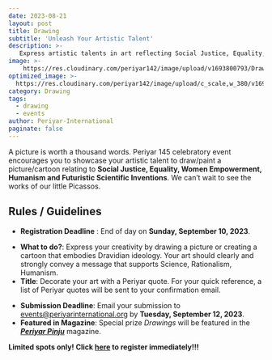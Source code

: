 ```yaml
---
date: 2023-08-21
layout: post
title: Drawing
subtitle: 'Unleash Your Artistic Talent'
description: >-
   Express artistic talents in art reflecting Social Justice, Equality, and more.
image: >-
    https://res.cloudinary.com/periyar142/image/upload/v1693800793/Drawing_layxln.jpg
optimized_image: >-
  https://res.cloudinary.com/periyar142/image/upload/c_scale,w_380/v1693800793/Drawing_layxln.jpg
category: Drawing
tags:
  - drawing
  - events
author: Periyar-International
paginate: false
---
```

A picture is worth a thousand words. Periyar 145 celebratory event encourages you to showcase your artistic talent to draw/paint a picture/cartoon relating to **Social Justice, Equality, Women Empowerment, Humanism and Futuristic Scientific Inventions**. We can’t wait to see the works of our little Picassos.
 
## Rules / Guidelines

- **Registration Deadline** : End of day on **Sunday, September 10, 2023**.
* **What to do?**: Express your creativity by drawing a picture or creating a cartoon that embodies Dravidian ideology. Your art should clearly and strongly convey a message that supports Science, Rationalism, Humanism.
* **Title**: Decorate your art with a Periyar quote.  For your quick reference, a list of Periyar quotes will be sent to your confirmation email.
- **Submission Deadline**: Email your submission to [events@periyarinternational.org](mailto:events@periyarinternational.org) by **Tuesday, September 12, 2023**.
- **Featured in Magazine**: Special prize *Drawings* will be featured in the [***Periyar Pinju***](https://periyarpinju.com/) magazine.

**Limited spots only! Click [here](/register/) to register immediately!!!**